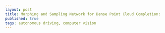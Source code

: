 ```yaml
---
layout: post
title: Morphing and Sampling Network for Dense Point Cloud Completion: Review
published: true
tags: autonomous driving, computer vision
---
```

